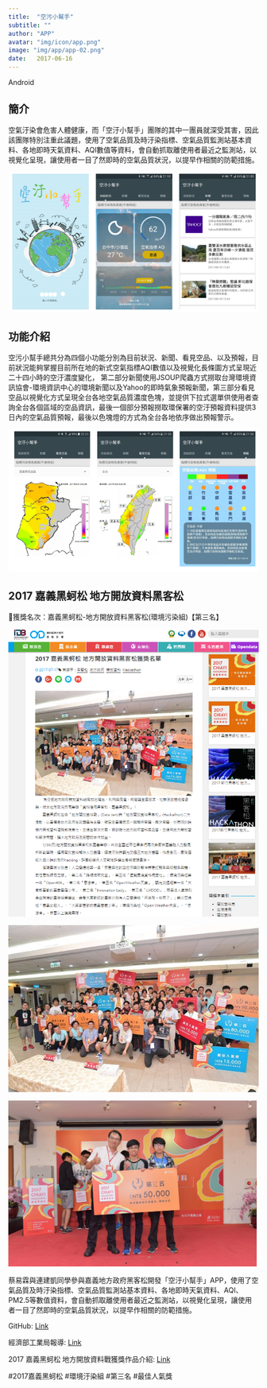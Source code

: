 ```yaml
---
title:  "空污小幫手"
subtitle: ""
author: "APP"
avatar: "img/icon/app.png"
image: "img/app/app-02.png"
date:   2017-06-16
---
```


Android

## 簡介
空氣汙染會危害人體健康，而「空汙小幫手」團隊的其中一團員就深受其害，因此該團隊特別注重此議題，使用了空氣品質及時汙染指標、空氣品質監測站基本資料、各地即時天氣資料、AQI數值等資料，會自動抓取離使用者最近之監測站，以視覺化呈現，讓使用者一目了然即時的空氣品質狀況，以提早作相關的防範措施。

![](img/app/app-02-1.png)

## 功能介紹
空污小幫手總共分為四個小功能分別為目前狀況、新聞、看見空品、以及預報，目前狀況能夠掌握目前所在地的新式空氣指標AQI數值以及視覺化長條圖方式呈現近二十四小時的空汙濃度變化， 第二部分新聞使用JSOUP爬蟲方式撈取台灣環境資訊協會-環境資訊中心的環境新聞以及Yahoo的即時氣象預報新聞，第三部分看見空品以視覺化方式呈現全台各地空氣品質濃度色塊，並提供下拉式選單供使用者查詢全台各個區域的空品資訊，最後一個部分預報撈取環保署的空汙預報資料提供3日內的空氣品質預報，最後以色塊燈的方式為全台各地依序做出預報警示。

![](img/app/app-02-2.png)

## 2017 嘉義黑蚵松 地方開放資料黑客松
🥉獲獎名次：嘉義黑蚵松-地方開放資料黑客松(環境污染組)【第三名】

![](img/app/app-02-3.png)

![](img/app/app-02-4.jpg)

<img src="img/app/app-02-5.jpg" width="500">

蔡易霖與連建凱同學參與嘉義地方政府黑客松開發「空汙小幫手」APP，使用了空氣品質及時汙染指標、空氣品質監測站基本資料、各地即時天氣資料、AQI、PM2.5等數值資料，會自動抓取離使用者最近之監測站，以視覺化呈現，讓使用者一目了然即時的空氣品質狀況，以提早作相關的防範措施。

GitHub: [Link](https://github.com/andy6804tw/ChiayiHackathon2)

經濟部工業局報導: [Link](https://opendata.tca.org.tw/index.php/article/readfull/4/14)

2017 嘉義黑蚵松 地方開放資料戰獲獎作品介紹: [Link](https://opendata.tca.org.tw/index.php/article/readfull/4/23)

#2017嘉義黑蚵松 #環境汙染組 #第三名 #最佳人氣獎

